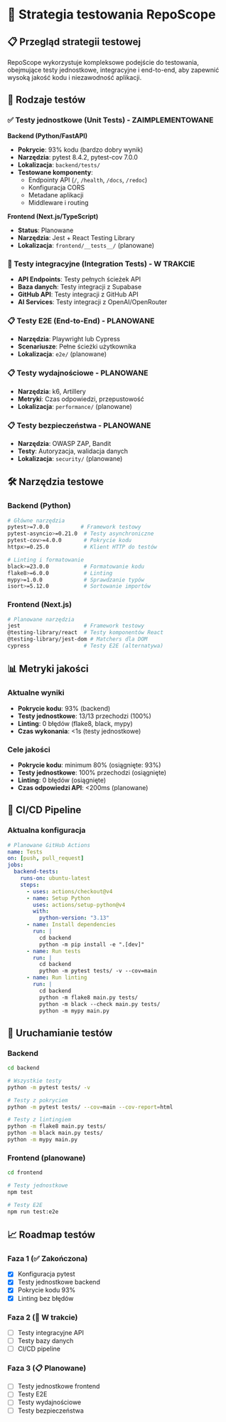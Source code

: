 # 🧪 Strategia testowania RepoScope

## 📋 Przegląd strategii testowej

RepoScope wykorzystuje kompleksowe podejście do testowania, obejmujące testy jednostkowe, integracyjne i end-to-end, aby zapewnić wysoką jakość kodu i niezawodność aplikacji.

## 🎯 Rodzaje testów

### ✅ Testy jednostkowe (Unit Tests) - ZAIMPLEMENTOWANE

**Backend (Python/FastAPI)**

- **Pokrycie**: 93% kodu (bardzo dobry wynik)
- **Narzędzia**: pytest 8.4.2, pytest-cov 7.0.0
- **Lokalizacja**: `backend/tests/`
- **Testowane komponenty**:
  - Endpointy API (`/`, `/health`, `/docs`, `/redoc`)
  - Konfiguracja CORS
  - Metadane aplikacji
  - Middleware i routing

**Frontend (Next.js/TypeScript)**

- **Status**: Planowane
- **Narzędzia**: Jest + React Testing Library
- **Lokalizacja**: `frontend/__tests__/` (planowane)

### 🔄 Testy integracyjne (Integration Tests) - W TRAKCIE

- **API Endpoints**: Testy pełnych ścieżek API
- **Baza danych**: Testy integracji z Supabase
- **GitHub API**: Testy integracji z GitHub API
- **AI Services**: Testy integracji z OpenAI/OpenRouter

### 📋 Testy E2E (End-to-End) - PLANOWANE

- **Narzędzia**: Playwright lub Cypress
- **Scenariusze**: Pełne ścieżki użytkownika
- **Lokalizacja**: `e2e/` (planowane)

### 📋 Testy wydajnościowe - PLANOWANE

- **Narzędzia**: k6, Artillery
- **Metryki**: Czas odpowiedzi, przepustowość
- **Lokalizacja**: `performance/` (planowane)

### 📋 Testy bezpieczeństwa - PLANOWANE

- **Narzędzia**: OWASP ZAP, Bandit
- **Testy**: Autoryzacja, walidacja danych
- **Lokalizacja**: `security/` (planowane)

## 🛠️ Narzędzia testowe

### Backend (Python)

```bash
# Główne narzędzia
pytest>=7.0.0          # Framework testowy
pytest-asyncio>=0.21.0  # Testy asynchroniczne
pytest-cov>=4.0.0       # Pokrycie kodu
httpx>=0.25.0           # Klient HTTP do testów

# Linting i formatowanie
black>=23.0.0           # Formatowanie kodu
flake8>=6.0.0           # Linting
mypy>=1.0.0             # Sprawdzanie typów
isort>=5.12.0           # Sortowanie importów
```

### Frontend (Next.js)

```bash
# Planowane narzędzia
jest                    # Framework testowy
@testing-library/react  # Testy komponentów React
@testing-library/jest-dom # Matchers dla DOM
cypress                 # Testy E2E (alternatywa)
```

## 📊 Metryki jakości

### Aktualne wyniki

- **Pokrycie kodu**: 93% (backend)
- **Testy jednostkowe**: 13/13 przechodzi (100%)
- **Linting**: 0 błędów (flake8, black, mypy)
- **Czas wykonania**: <1s (testy jednostkowe)

### Cele jakości

- **Pokrycie kodu**: minimum 80% (osiągnięte: 93%)
- **Testy jednostkowe**: 100% przechodzi (osiągnięte)
- **Linting**: 0 błędów (osiągnięte)
- **Czas odpowiedzi API**: <200ms (planowane)

## 🔄 CI/CD Pipeline

### Aktualna konfiguracja

```yaml
# Planowane GitHub Actions
name: Tests
on: [push, pull_request]
jobs:
  backend-tests:
    runs-on: ubuntu-latest
    steps:
      - uses: actions/checkout@v4
      - name: Setup Python
        uses: actions/setup-python@v4
        with:
          python-version: "3.13"
      - name: Install dependencies
        run: |
          cd backend
          python -m pip install -e ".[dev]"
      - name: Run tests
        run: |
          cd backend
          python -m pytest tests/ -v --cov=main
      - name: Run linting
        run: |
          cd backend
          python -m flake8 main.py tests/
          python -m black --check main.py tests/
          python -m mypy main.py
```

## 🚀 Uruchamianie testów

### Backend

```bash
cd backend

# Wszystkie testy
python -m pytest tests/ -v

# Testy z pokryciem
python -m pytest tests/ --cov=main --cov-report=html

# Testy z lintingiem
python -m flake8 main.py tests/
python -m black main.py tests/
python -m mypy main.py
```

### Frontend (planowane)

```bash
cd frontend

# Testy jednostkowe
npm test

# Testy E2E
npm run test:e2e
```

## 📈 Roadmap testów

### Faza 1 (✅ Zakończona)

- [x] Konfiguracja pytest
- [x] Testy jednostkowe backend
- [x] Pokrycie kodu 93%
- [x] Linting bez błędów

### Faza 2 (🔄 W trakcie)

- [ ] Testy integracyjne API
- [ ] Testy bazy danych
- [ ] CI/CD pipeline

### Faza 3 (📋 Planowane)

- [ ] Testy jednostkowe frontend
- [ ] Testy E2E
- [ ] Testy wydajnościowe
- [ ] Testy bezpieczeństwa
